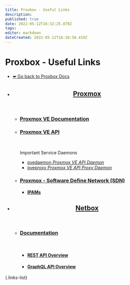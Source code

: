 ```yaml
---
title: Proxbox - Useful Links
description: 
published: true
date: 2022-05-12T16:32:25.870Z
tags: 
editor: markdown
dateCreated: 2022-05-12T16:26:58.419Z
---
```


# Proxbox - Useful Links

- [:arrow_left: Go back to Proxbox Docs](./)
- <div align=center>
  
  ## [Proxmox](proxmox.com)
  </div>
  <br>
  
  - ### [Proxmox VE Documentation](https://pve.proxmox.com/pve-docs/pve-admin-guide.html)
  - ### [Proxmox VE API](https://pve.proxmox.com/wiki/Proxmox_VE_API)
      <br>
      
      Important Service Daemons
      - [pvedaemon *Proxmox VE API Daemon*](https://pve.proxmox.com/pve-docs/pve-admin-guide.html#_pvedaemon_proxmox_ve_api_daemon)
      - [pveproxy *Proxmox VE API Proxy Daemon*](https://pve.proxmox.com/pve-docs/pve-admin-guide.html#_pveproxy_proxmox_ve_api_proxy_daemon)
  - ### [Proxmox - Software Define Network (SDN)](https://pve.proxmox.com/pve-docs/pve-admin-guide.html#chapter_pvesdn)
    - #### [IPAMs](https://pve.proxmox.com/pve-docs/pve-admin-guide.html#pvesdn_config_ipam)
  
- <div align=center>
  
  ## [Netbox](https://netbox.dev/)
  </div>
  <br>
  
  - ### [Documentation](https://docs.netbox.dev)
    <br>
    
    - #### [REST API Overview](https://docs.netbox.dev/en/stable/rest-api/overview/)
    - #### [GraphQL API Overview](https://docs.netbox.dev/en/stable/graphql-api/overview/)
{.links-list}
